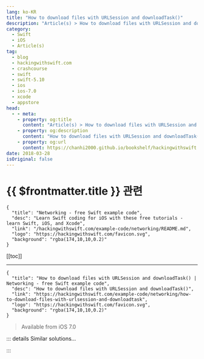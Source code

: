 ```yaml
---
lang: ko-KR
title: "How to download files with URLSession and downloadTask()"
description: "Article(s) > How to download files with URLSession and downloadTask()"
category:
  - Swift
  - iOS
  - Article(s)
tag: 
  - blog
  - hackingwithswift.com
  - crashcourse
  - swift
  - swift-5.10
  - ios
  - ios-7.0
  - xcode
  - appstore
head:
  - - meta:
    - property: og:title
      content: "Article(s) > How to download files with URLSession and downloadTask()"
    - property: og:description
      content: "How to download files with URLSession and downloadTask()"
    - property: og:url
      content: https://chanhi2000.github.io/bookshelf/hackingwithswift.com/example-code/networking/how-to-download-files-with-urlsession-and-downloadtask.html
date: 2018-03-28
isOriginal: false
---
```


# {{ $frontmatter.title }} 관련

```component VPCard
{
  "title": "Networking - free Swift example code",
  "desc": "Learn Swift coding for iOS with these free tutorials - learn Swift, iOS, and Xcode",
  "link": "/hackingwithswift.com/example-code/networking/README.md",
  "logo": "https://hackingwithswift.com/favicon.svg",
  "background": "rgba(174,10,10,0.2)"
}
```

[[toc]]

---

```component VPCard
{
  "title": "How to download files with URLSession and downloadTask() | Networking - free Swift example code",
  "desc": "How to download files with URLSession and downloadTask()",
  "link": "https://hackingwithswift.com/example-code/networking/how-to-download-files-with-urlsession-and-downloadtask",
  "logo": "https://hackingwithswift.com/favicon.svg",
  "background": "rgba(174,10,10,0.2)"
}
```

> Available from iOS 7.0

<!-- TODO: 작성 -->

<!-- 
`URLSession` is designed to make network transfers as easy as possible, and a great example of that is its `downloadTask`()` method. This fetches the contents of a URL you specify, saves it to a local file, then calls a completion handler so you can manipulate the file - all in one.

To demonstrate this, here’s some code to download the source code to the apple.com homepage:

```swift
let url = URL(string: "https://www.apple.com")!

let task = URLSession.shared.downloadTask(with: url) { localURL, urlResponse, error in
    if let localURL = localURL {
        if let string = try? String(contentsOf: localURL) {
            print(string)
        }
    }
}

task.resume()
```

There are a few important things to note in there:

1. Your completion handler gets called with a local URL, which is where the data was saved locally. This is optional, so you need to unwrap it carefully.
<li>If something went wrong - e.g. if the network was down - then you’ll get an error passed to you explaining what happened.
<li>When you have created your download task you should call `resume()` on it to make it happen.
<li>You don’t need to worry about storing the download task somewhere while it happens - it’s being tracked by the shared `URLSession` on your behalf.

-->

::: details Similar solutions…

<!--
/quick-start/concurrency/how-to-download-json-from-the-internet-and-decode-it-into-any-codable-type">How to download JSON from the internet and decode it into any Codable type 
/quick-start/swiftui/all-swiftui-property-wrappers-explained-and-compared">All SwiftUI property wrappers explained and compared 
/quick-start/swiftui/swiftui-tips-and-tricks">SwiftUI tips and tricks 
/example-code/libraries/how-to-preview-files-using-quick-look-and-qlpreviewcontroller">How to preview files using Quick Look and QLPreviewController 
/example-code/uikit/how-to-create-live-playgrounds-in-xcode">How to create live playgrounds in Xcode</a>
-->

:::

